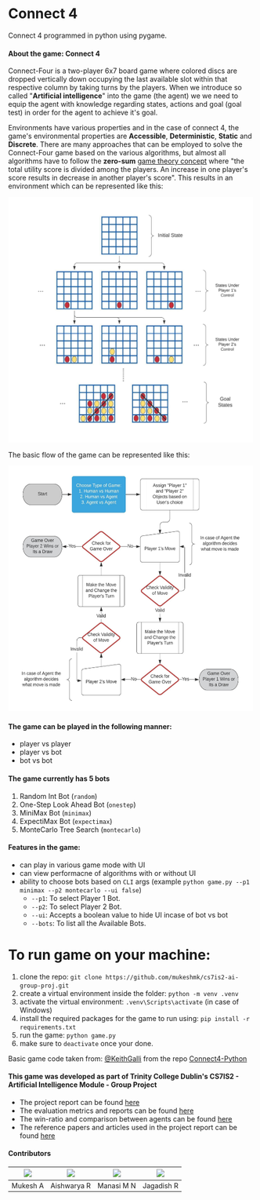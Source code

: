 # Connect 4 
Connect 4 programmed in python using pygame.

#### About the game: Connect 4
Connect-Four is a two-player 6x7 board game where colored discs are dropped vertically down occupying the last available slot within that respective column by taking turns by the players. When we introduce so called "**Artificial intelligence**" into the game (the agent) we we need to equip the agent with knowledge regarding states, actions and goal (goal test) in order for the agent to achieve it's goal. 

Environments have various properties and in the case of connect 4, the game's environmental properties are **Accessible**, **Deterministic**, **Static** and **Discrete**. There are many approaches that can be employed to solve the Connect-Four game based on the various algorithms, but almost all algorithms have to follow the **zero-sum** [game theory concept](https://en.wikipedia.org/wiki/Zero-sum_game) where "the total utility score is divided among the players. An increase in one player's score results in decrease in another player's score". This results in an environment which can be represented like this:

<img src="docs/image/Connect 4 - State Action.jpeg" height="500" width="500">

The basic flow of the game can be represented like this:

<img src="docs/image/Connect 4 Game Flow.jpeg" height="500" width="500">

#### The game can be played in the following manner:
* player vs player 
* player vs bot
* bot vs bot

#### The game currently has 5 bots 
1. Random Int Bot (`random`)
2. One-Step Look Ahead Bot (`onestep`)
3. MiniMax Bot (`minimax`)
4. ExpectiMax Bot (`expectimax`)
5. MonteCarlo Tree Search (`montecarlo`)

#### Features in the game:
- can play in various game mode with UI 
- can view performacne of algorithms with or without UI
- ability to choose bots based on `CLI` args
(example `python game.py --p1 minimax --p2 montecarlo --ui false`)
    - `--p1`: To select Player 1 Bot.
    - `--p2`: To select Player 2 Bot.
    - `--ui`: Accepts a boolean value to hide UI incase of bot vs bot
    - `--bots`: To list all the Available Bots.

# To run game on your machine:
1. clone the repo: `git clone https://github.com/mukeshmk/cs7is2-ai-group-proj.git`
2. create a virtual environment inside the folder: `python -m venv .venv`
3. activate the virtual environment: `.venv\Scripts\activate` (in case of Windows)
4. install the required packages for the game to run using: `pip install -r requirements.txt`
5. run the game: `python game.py`
6. make sure to `deactivate` once your done.

Basic game code taken from: [@KeithGalli](https://github.com/KeithGalli) from the repo [Connect4-Python](https://github.com/KeithGalli/Connect4-Python)

#### This game was developed as part of Trinity College Dublin's CS7IS2 - Artificial Intelligence Module - Group Project
* The project report can be found [here](docs/FIRSTNAME_LASTNAME_CS7IS2_2019_Final_Report_tex.pdf)
* The evaluation metrics and reports can be found [here](docs/results/Evaluation.xlsx)
* The win-ratio and comparison between agents can be found [here](docs/results/Win%20ratio%20between%20bots.xlsx)
* The reference papers and articles used in the project report can be found [here](docs/references/)

#### Contributors
 [![](https://github.com/mukeshmk.png?size=50)](https://github.com/mukeshmk) | [![](https://github.com/Aishwarya2345.png?size=50)](https://github.com/Aishwarya2345) | [![](https://github.com/Manasimohan.png?size=50)](https://github.com/Manasimohan) | [![](https://github.com/jagadishr12.png?size=50)](https://github.com/jagadishr12) 
 --- | --- | --- | --- 
 Mukesh A | Aishwarya R | Manasi M N | Jagadish R
